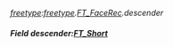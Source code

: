 _[freetype](../../modules/freetype/freetype-module.md):[freetype](../../modules/freetype/freetype-module.md).[FT\_FaceRec](../../modules/freetype/freetype-ft_facerec.md).descender_
##### Field descender:[FT_Short](../../modules/freetype/freetype-ft_short.md)
